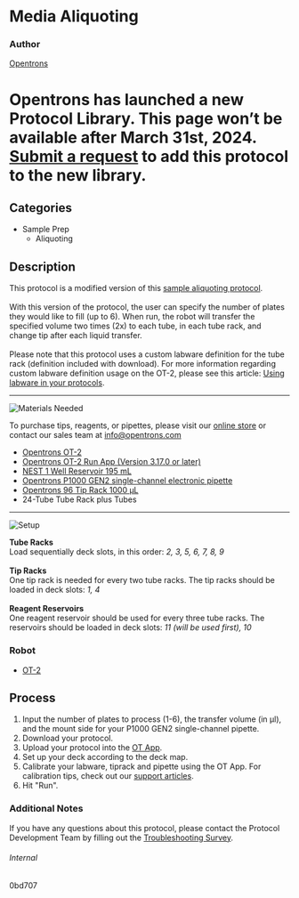 # Media Aliquoting

### Author
[Opentrons](https://opentrons.com/)


# Opentrons has launched a new Protocol Library. This page won’t be available after March 31st, 2024. [Submit a request](https://docs.google.com/forms/d/e/1FAIpQLSdYYp9QCKow4nn0KlCVsMS3HX0eJ0N9O7-erajKvcpT0lWbSg/viewform) to add this protocol to the new library.

## Categories
* Sample Prep
	* Aliquoting

## Description
This protocol is a modified version of this [sample aliquoting protocol](https://develop.protocols.opentrons.com/protocol/53134e).</br>
</br>
With this version of the protocol, the user can specify the number of plates they would like to fill (up to 6). When run, the robot will transfer the specified volume two times (2x) to each tube, in each tube rack, and change tip after each liquid transfer.</br>
</br>
Please note that this protocol uses a custom labware definition for the tube rack (definition included with download). For more information regarding custom labware definition usage on the OT-2, please see this article: [Using labware in your protocols](https://support.opentrons.com/en/articles/3136506-using-labware-in-your-protocols).

---
![Materials Needed](https://s3.amazonaws.com/opentrons-protocol-library-website/custom-README-images/001-General+Headings/materials.png)

To purchase tips, reagents, or pipettes, please visit our [online store](https://shop.opentrons.com/) or contact our sales team at [info@opentrons.com](mailto:info@opentrons.com)

* [Opentrons OT-2](https://shop.opentrons.com/collections/ot-2-robot/products/ot-2)
* [Opentrons OT-2 Run App (Version 3.17.0 or later)](https://opentrons.com/ot-app/)
* [NEST 1 Well Reservoir 195 mL](https://labware.opentrons.com/nest_1_reservoir_195ml)
* [Opentrons P1000 GEN2 single-channel electronic pipette](https://shop.opentrons.com/collections/ot-2-pipettes/products/single-channel-electronic-pipette?variant=5984549142557)
* [Opentrons 96 Tip Rack 1000 µL](https://labware.opentrons.com/opentrons_96_tiprack_1000ul)
* 24-Tube Tube Rack plus Tubes

---
![Setup](https://s3.amazonaws.com/opentrons-protocol-library-website/custom-README-images/001-General+Headings/Setup.png)

**Tube Racks**</br>
Load sequentially deck slots, in this order: *2, 3, 5, 6, 7, 8, 9*</br>
</br>
**Tip Racks**</br>
One tip rack is needed for every two tube racks. The tip racks should be loaded in deck slots: *1, 4*</br>
</br>
**Reagent Reservoirs**</br>
One reagent reservoir should be used for every three tube racks. The reservoirs should be loaded in deck slots: *11 (will be used first), 10*</br>

### Robot
* [OT-2](https://opentrons.com/ot-2)

## Process
1. Input the number of plates to process (1-6), the transfer volume (in µl), and the mount side for your P1000 GEN2 single-channel pipette.
2. Download your protocol.
3. Upload your protocol into the [OT App](https://opentrons.com/ot-app).
4. Set up your deck according to the deck map.
5. Calibrate your labware, tiprack and pipette using the OT App. For calibration tips, check out our [support articles](https://support.opentrons.com/en/collections/1559720-guide-for-getting-started-with-the-ot-2).
6. Hit "Run".

### Additional Notes
If you have any questions about this protocol, please contact the Protocol Development Team by filling out the [Troubleshooting Survey](https://protocol-troubleshooting.paperform.co/).

###### Internal
0bd707
